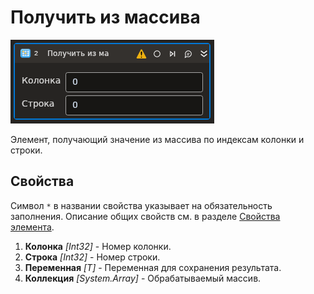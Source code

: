 # Получить из массива

![](<../../../../resources/activities/extra/t1/T1-GetArrayValue.PNG>)

Элемент, получающий значение из массива по индексам колонки и строки.

## Свойства

Символ `*` в названии свойства указывает на обязательность заполнения. 
Описание общих свойств см. в разделе [Свойства элемента](https://docs.primo-rpa.ru/primo-rpa/primo-studio/process/elements#svoistva-elementa).

1. **Колонка** *[Int32]* - Номер колонки.
1. **Строка** *[Int32]* - Номер строки.
1. **Переменная** *[T]* - Переменная для сохранения результата.
1. **Коллекция** *[System.Array]* - Обрабатываемый массив.